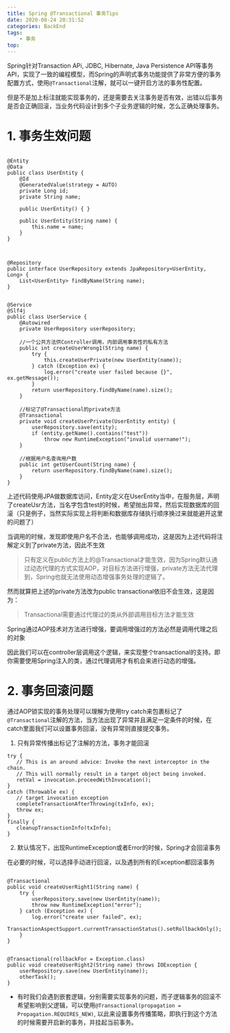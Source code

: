 ```yaml
---
title: Spring @Transactional 事务Tips
date: 2020-08-24 20:31:52
categories: BackEnd
tags:
    - 事务
top:
---
```

Spring针对Transaction APi, JDBC, Hibernate, Java Persistence API等事务API，实现了一致的编程模型，而Spring的声明式事务功能提供了非常方便的事务配置方式，使用`@Transactional`注解，就可以一键开启方法的事务性配置。

但是不是加上标注就能实现事务的，还是需要去关注事务是否有效，出错以后事务是否会正确回滚，当业务代码设计到多个子业务逻辑的时候，怎么正确处理事务。

# 1. 事务生效问题

```

@Entity
@Data
public class UserEntity {
    @Id
    @GeneratedValue(strategy = AUTO)
    private Long id;
    private String name;

    public UserEntity() { }

    public UserEntity(String name) {
        this.name = name;
    }
}



@Repository
public interface UserRepository extends JpaRepository<UserEntity, Long> {
    List<UserEntity> findByName(String name);
}


@Service
@Slf4j
public class UserService {
    @Autowired
    private UserRepository userRepository;

    //一个公共方法供Controller调用，内部调用事务性的私有方法
    public int createUserWrong1(String name) {
        try {
            this.createUserPrivate(new UserEntity(name));
        } catch (Exception ex) {
            log.error("create user failed because {}", ex.getMessage());
        }
        return userRepository.findByName(name).size();
    }

    //标记了@Transactional的private方法
    @Transactional
    private void createUserPrivate(UserEntity entity) {
        userRepository.save(entity);
        if (entity.getName().contains("test"))
            throw new RuntimeException("invalid username!");
    }

    //根据用户名查询用户数
    public int getUserCount(String name) {
        return userRepository.findByName(name).size();
    }
}
```

上述代码使用JPA做数据库访问，Entity定义在UserEntity当中，在服务层，声明了createUsr方法，当名字包含test的时候，希望抛出异常，然后实现数据库的回滚（只是例子，当然实际实现上将判断和数据库存储执行顺序换过来就能避开这里的问题了）

当调用的时候，发现即使用户名不合法，也能够调用成功，这是因为上述代码将注解定义到了private方法，因此不生效

> 只有定义在public方法上的@Transactional才能生效，因为Spring默认通过动态代理的方式实现AOP，对目标方法进行增强，private方法无法代理到，Spring也就无法使用动态增强事务处理的逻辑了。

然而就算把上述的private方法改为public transactional依旧不会生效，这是因为：

> Transactional需要通过代理过的类从外部调用目标方法才能生效

Spring通过AOP技术对方法进行增强，要调用增强过的方法必然是调用代理之后的对象

因此我们可以在controller层调用这个逻辑，来实现整个transactional的支持。即你需要使用Spring注入的类，通过代理调用才有机会来进行动态的增强。

# 2. 事务回滚问题

通过AOP锁实现的事务处理可以理解为使用try catch来包裹标记了`@Transactional`注解的方法，当方法出现了异常并且满足一定条件的时候，在catch里面我们可以设置事务回滚，没有异常则直接提交事务。

1. 只有异常传播出标记了注解的方法，事务才能回滚


```
try {
   // This is an around advice: Invoke the next interceptor in the chain.
   // This will normally result in a target object being invoked.
   retVal = invocation.proceedWithInvocation();
}
catch (Throwable ex) {
   // target invocation exception
   completeTransactionAfterThrowing(txInfo, ex);
   throw ex;
}
finally {
   cleanupTransactionInfo(txInfo);
}
```

2. 默认情况下，出现RuntimeException或者Error的时候，Spring才会回滚事务


在必要的时候，可以选择手动进行回滚，以及遇到所有的Exception都回滚事务

```

@Transactional
public void createUserRight1(String name) {
    try {
        userRepository.save(new UserEntity(name));
        throw new RuntimeException("error");
    } catch (Exception ex) {
        log.error("create user failed", ex);
        TransactionAspectSupport.currentTransactionStatus().setRollbackOnly();
    }
}


@Transactional(rollbackFor = Exception.class)
public void createUserRight2(String name) throws IOException {
    userRepository.save(new UserEntity(name));
    otherTask();
}

```

+ 有时我们会遇到嵌套逻辑，分别需要实现事务的问题，而子逻辑事务的回滚不希望影响到父逻辑，可以使用`@Transactional(propagation = Propagation.REQUIRES_NEW)`, 以此来设置事务传播策略，即执行到这个方法的时候需要开启新的事务，并挂起当前事务。